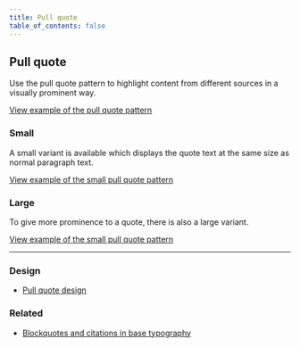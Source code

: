 ```yaml
---
title: Pull quote
table_of_contents: false
---
```


## Pull quote

Use the pull quote pattern to highlight content from different sources in a
visually prominent way.

<a href="https://vanilla-framework.github.io/vanilla-framework/examples/patterns/pull-quotes/default/"
    class="js-example">
View example of the pull quote pattern
</a>

### Small

A small variant is available which displays the quote text at the same size as normal paragraph text.

<a href="https://vanilla-framework.github.io/vanilla-framework/examples/patterns/pull-quotes/small/"
    class="js-example">
View example of the small pull quote pattern
</a>

### Large

To give more prominence to a quote, there is also a large variant.

<a href="https://vanilla-framework.github.io/vanilla-framework/examples/patterns/pull-quotes/large/"
    class="js-example">
View example of the small pull quote pattern
</a>

<hr />

### Design

- [Pull quote design](https://github.com/ubuntudesign/vanilla-design/tree/master/Pull%20quote)

### Related

- [Blockquotes and citations in base typography](/en/base/typography#blockquotes-and-citations)
